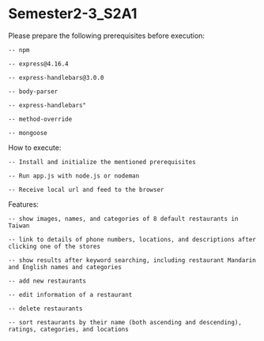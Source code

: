 # Semester2-3_S2A1

Please prepare the following prerequisites before execution:

    -- npm

    -- express@4.16.4

    -- express-handlebars@3.0.0

    -- body-parser

    -- express-handlebars"

    -- method-override

    -- mongoose

How to execute:

    -- Install and initialize the mentioned prerequisites

    -- Run app.js with node.js or nodeman

    -- Receive local url and feed to the browser


Features:

    -- show images, names, and categories of 8 default restaurants in Taiwan

    -- link to details of phone numbers, locations, and descriptions after clicking one of the stores

    -- show results after keyword searching, including restaurant Mandarin and English names and categories 

    -- add new restaurants

    -- edit information of a restaurant

    -- delete restaurants

    -- sort restaurants by their name (both ascending and descending), ratings, categories, and locations